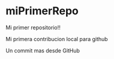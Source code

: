 # miPrimerRepo

Mi primer repositorio!!

Mi primera contribucion local para github 

Un commit mas desde GitHub
